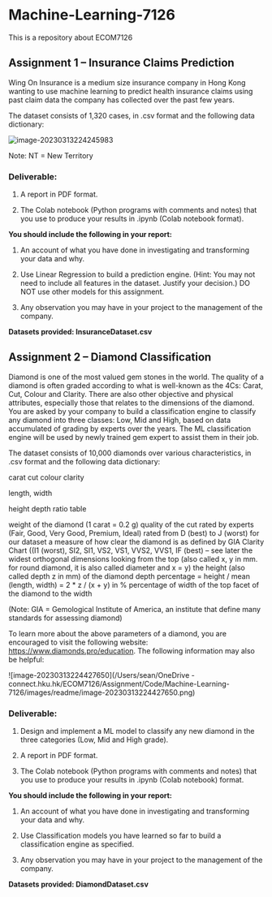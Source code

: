 # Machine-Learning-7126
 This is a repository about ECOM7126

## Assignment 1 – Insurance Claims Prediction

Wing On Insurance is a medium size insurance company in Hong Kong wanting to use machine learning to predict health insurance claims using past claim data the company has collected over the past few years.

The dataset consists of 1,320 cases, in .csv format and the following data dictionary:

![image-20230313224245983](https://github.com/seanxu-k/Machine-Learning-7126/images/readme/image-20230313224245983.png)

Note: NT = New Territory

### Deliverable:

1. A report in PDF format.

2. The Colab notebook (Python programs with comments and notes) that you use to produce your results in .ipynb (Colab notebook format).

**You should include the following in your report:**

1. An account of what you have done in investigating and transforming your data and why.

2. Use Linear Regression to build a prediction engine. (Hint: You may not need to include all features in the dataset. Justify your decision.) DO NOT use other models for this assignment.

3. Any observation you may have in your project to the management of the company.

**Datasets provided: InsuranceDataset.csv**



## Assignment 2 – Diamond Classification

Diamond is one of the most valued gem stones in the world. The quality of a diamond is often graded according to what is well-known as the 4Cs: Carat, Cut, Colour and Clarity. There are also other objective and physical attributes, especially those that relates to the dimensions of the diamond. You are asked by your company to build a classification engine to classify any diamond into three classes: Low, Mid and High, based on data accumulated of grading by experts over the years. The ML classification engine will be used by newly trained gem expert to assist them in their job.

The dataset consists of 10,000 diamonds over various characteristics, in .csv format and the following data dictionary:

carat cut colour clarity

length, width

height depth ratio table

weight of the diamond (1 carat = 0.2 g) quality of the cut rated by experts (Fair, Good, Very Good, Premium, Ideal) rated from D (best) to J (worst) for our dataset a measure of how clear the diamond is as defined by GIA Clarity Chart ((I1 (worst), SI2, SI1, VS2, VS1, VVS2, VVS1, IF (best) – see later the widest orthogonal dimensions looking from the top (also called x, y in mm. for round diamond, it is also called diameter and x = y) the height (also called depth z in mm) of the diamond depth percentage = height / mean (length, width) = 2 * z / (x + y) in % percentage of width of the top facet of the diamond to the width

(Note: GIA = Gemological Institute of America, an institute that define many standards for assessing diamond)

To learn more about the above parameters of a diamond, you are encouraged to visit the following website: https://www.diamonds.pro/education. The following information may also be helpful:

![image-20230313224427650](/Users/sean/OneDrive - connect.hku.hk/ECOM7126/Assignment/Code/Machine-Learning-7126/images/readme/image-20230313224427650.png)

### Deliverable:

1. Design and implement a ML model to classify any new diamond in the three categories (Low, Mid and High grade).

2. A report in PDF format.

3. The Colab notebook (Python programs with comments and notes) that you use to produce your results in .ipynb (Colab notebook) format.

**You should include the following in your report:**

1. An account of what you have done in investigating and transforming your data and why.

2. Use Classification models you have learned so far to build a classification engine as specified.

3. Any observation you may have in your project to the management of the company.

**Datasets provided: DiamondDataset.csv**
